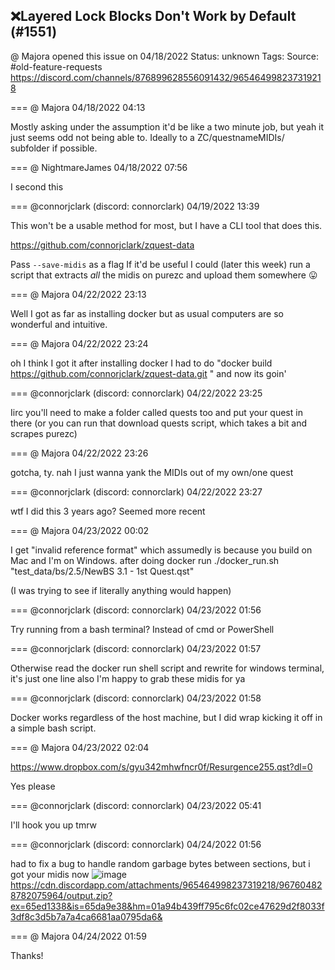 ## ❌Layered Lock Blocks Don't Work by Default (#1551)
@ Majora opened this issue on 04/18/2022
Status: unknown
Tags: 
Source: #old-feature-requests https://discord.com/channels/876899628556091432/965464998237319218


=== @ Majora 04/18/2022 04:13

Mostly asking under the assumption it'd be like a two minute job, but yeah it just seems odd not being able to. Ideally to a ZC/questnameMIDIs/ subfolder if possible.

=== @ NightmareJames 04/18/2022 07:56

I second this

=== @connorjclark (discord: connorclark) 04/19/2022 13:39

This won't be a usable method for most, but I have a CLI tool that does this.

https://github.com/connorjclark/zquest-data

Pass  `--save-midis` as a flag
If it'd be useful I could (later this week)  run a script that extracts _all_ the midis on purezc and  upload  them somewhere 😛

=== @ Majora 04/22/2022 23:13

Well I got as far as installing docker but as usual computers are so wonderful and intuitive.

=== @ Majora 04/22/2022 23:24

oh I think I got it
after installing docker I had to do "docker build https://github.com/connorjclark/zquest-data.git " and now its goin'

=== @connorjclark (discord: connorclark) 04/22/2022 23:25

Iirc you'll need to make a folder called quests too and put your quest in there
(or you can run that download quests script, which takes a bit and scrapes purezc)

=== @ Majora 04/22/2022 23:26

gotcha, ty. nah I just wanna yank the MIDIs out of my own/one quest

=== @connorjclark (discord: connorclark) 04/22/2022 23:27

wtf I did this 3 years ago? Seemed more recent

=== @ Majora 04/23/2022 00:02

I get "invalid reference format" which assumedly is because you build on Mac and I'm on Windows.
after doing docker run ./docker_run.sh "test_data/bs/2.5/NewBS 3.1 - 1st Quest.qst"

(I was trying to see if literally anything would happen)

=== @connorjclark (discord: connorclark) 04/23/2022 01:56

Try running from a bash terminal? Instead of cmd or PowerShell

=== @connorjclark (discord: connorclark) 04/23/2022 01:57

Otherwise read the docker run shell script and rewrite for windows terminal, it's just one line
also I'm happy to grab these midis for ya

=== @connorjclark (discord: connorclark) 04/23/2022 01:58

Docker works regardless of the host machine, but I did wrap kicking it off in a simple bash script.

=== @ Majora 04/23/2022 02:04

https://www.dropbox.com/s/gyu342mhwfncr0f/Resurgence255.qst?dl=0

Yes please

=== @connorjclark (discord: connorclark) 04/23/2022 05:41

I'll hook you up tmrw

=== @connorjclark (discord: connorclark) 04/24/2022 01:56

had to fix a bug to handle random garbage bytes between sections, but i got your midis now
![image](https://cdn.discordapp.com/attachments/965464998237319218/967604828547186718/unknown.png?ex=65ed1338&is=65da9e38&hm=08d96d6d567c2981270a60291e491f5da8d24b393f67e3cfc2276b9696838554&)
https://cdn.discordapp.com/attachments/965464998237319218/967604828782075964/output.zip?ex=65ed1338&is=65da9e38&hm=01a94b439ff795c6fc02ce47629d2f8033f3df8c3d5b7a7a4ca6681aa0795da6&

=== @ Majora 04/24/2022 01:59

Thanks!
